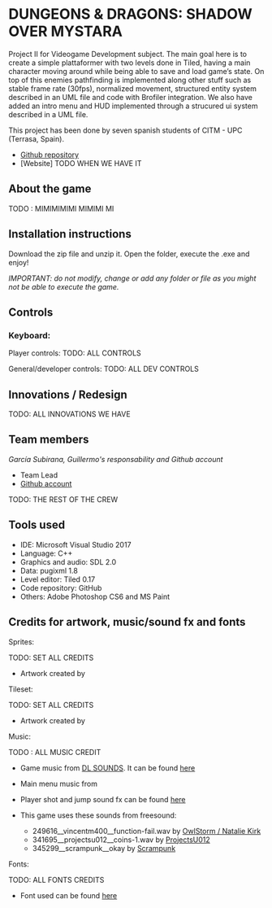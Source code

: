 ﻿# DUNGEONS & DRAGONS: SHADOW OVER MYSTARA

Project II for Videogame Development subject. The main goal here is to create a simple plattaformer with two levels done in Tiled, having a main character moving around while being able to save and load game’s state. On top of this enemies pathfinding is implemented along other stuff such as stable frame rate (30fps), normalized movement, structured entity system described in an UML file and code with Brofiler integration. We also have added an intro menu and HUD implemented through a strucured ui system described in a UML file.

This project has been done by seven spanish students of CITM - UPC (Terrasa, Spain).  

* [Github repository](https://github.com/Wilhelman/DD-Shadow-over-Mystara)  
* [Website] TODO WHEN WE HAVE IT

## About the game
TODO : MIMIMIMIMI MIMIMI MI

## Installation instructions

Download the zip file and unzip it. Open the folder, execute the .exe and enjoy!

_IMPORTANT: do not modify, change or add any folder or file as you might not be able to execute the game._

## Controls

### Keyboard:

Player controls:
TODO:  ALL CONTROLS

General/developer controls:
TODO: ALL DEV CONTROLS

## Innovations / Redesign
TODO: ALL INNOVATIONS WE HAVE

## Team members

_García Subirana, Guillermo's responsability and Github account_

* Team Lead
* [Github account](https://github.com/Wilhelman)

TODO: THE REST OF THE CREW


## Tools used
* IDE: Microsoft Visual Studio 2017
* Language: C++
* Graphics and audio: SDL 2.0
* Data: pugixml 1.8
* Level editor: Tiled 0.17
* Code repository: GitHub
* Others: Adobe Photoshop CS6 and MS Paint

## Credits for artwork, music/sound fx and fonts

Sprites:

TODO: SET ALL CREDITS
* Artwork created by 

Tileset:

TODO: SET ALL CREDITS

* Artwork created by 

Music:

TODO : ALL MUSIC CREDIT

* Game music from [DL SOUNDS](https://www.dl-sounds.com/). It can be found [here](https://www.dl-sounds.com/royalty-free/arcade-funk/)
* Main menu music from 

* Player shot and jump sound fx can be found [here](https://ansimuz.itch.io/grotto-escape-game-art-pack)
* This game uses these sounds from freesound:
      
	- 249616__vincentm400__function-fail.wav by [OwlStorm / Natalie Kirk](https://freesound.org/people/OwlStorm/)
	- 341695__projectsu012__coins-1.wav by  [ProjectsU012](https://freesound.org/people/ProjectsU012/)
	- 345299__scrampunk__okay by [Scrampunk](https://freesound.org/people/Scrampunk/)
	
Fonts:

TODO: ALL FONTS CREDITS

* Font used can be found [here](http://tenbytwenty.com/?xxxx_posts=munro) 
